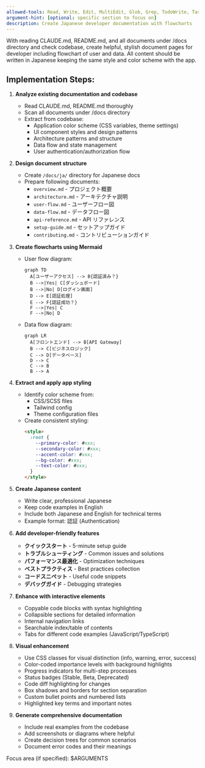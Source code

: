 ```yaml
---
allowed-tools: Read, Write, Edit, MultiEdit, Glob, Grep, TodoWrite, Task
argument-hint: [optional: specific section to focus on]
description: Create Japanese developer documentation with flowcharts
---
```


With reading CLAUDE.md, README.md, and all documents under /docs directory and check codebase, create helpful, stylish document pages for developer including flowchart of user and data. All content should be written in Japanese keeping the same style and color scheme with the app.

## Implementation Steps:

1. **Analyze existing documentation and codebase**
   - Read CLAUDE.md, README.md thoroughly
   - Scan all documents under /docs directory
   - Extract from codebase:
     * Application color scheme (CSS variables, theme settings)
     * UI component styles and design patterns
     * Architecture patterns and structure
     * Data flow and state management
     * User authentication/authorization flow

2. **Design document structure**
   - Create `/docs/ja/` directory for Japanese docs
   - Prepare following documents:
     * `overview.md` - プロジェクト概要
     * `architecture.md` - アーキテクチャ説明
     * `user-flow.md` - ユーザーフロー図
     * `data-flow.md` - データフロー図
     * `api-reference.md` - API リファレンス
     * `setup-guide.md` - セットアップガイド
     * `contributing.md` - コントリビューションガイド

3. **Create flowcharts using Mermaid**
   - User flow diagram:
     ```mermaid
     graph TD
       A[ユーザーアクセス] --> B{認証済み？}
       B -->|Yes| C[ダッシュボード]
       B -->|No| D[ログイン画面]
       D --> E[認証処理]
       E --> F{認証成功？}
       F -->|Yes| C
       F -->|No| D
     ```
   - Data flow diagram:
     ```mermaid
     graph LR
       A[フロントエンド] --> B[API Gateway]
       B --> C[ビジネスロジック]
       C --> D[データベース]
       D --> C
       C --> B
       B --> A
     ```

4. **Extract and apply app styling**
   - Identify color scheme from:
     * CSS/SCSS files
     * Tailwind config
     * Theme configuration files
   - Create consistent styling:
     ```html
     <style>
       :root {
         --primary-color: #xxx;
         --secondary-color: #xxx;
         --accent-color: #xxx;
         --bg-color: #xxx;
         --text-color: #xxx;
       }
     </style>
     ```

5. **Create Japanese content**
   - Write clear, professional Japanese
   - Keep code examples in English
   - Include both Japanese and English for technical terms
   - Example format: 認証 (Authentication)

6. **Add developer-friendly features**
   - **クイックスタート** - 5-minute setup guide
   - **トラブルシューティング** - Common issues and solutions
   - **パフォーマンス最適化** - Optimization techniques
   - **ベストプラクティス** - Best practices collection
   - **コードスニペット** - Useful code snippets
   - **デバッグガイド** - Debugging strategies

7. **Enhance with interactive elements**
   - Copyable code blocks with syntax highlighting
   - Collapsible sections for detailed information
   - Internal navigation links
   - Searchable index/table of contents
   - Tabs for different code examples (JavaScript/TypeScript)

8. **Visual enhancement**
   - Use CSS classes for visual distinction (info, warning, error, success)
   - Color-coded importance levels with background highlights
   - Progress indicators for multi-step processes
   - Status badges (Stable, Beta, Deprecated)
   - Code diff highlighting for changes
   - Box shadows and borders for section separation
   - Custom bullet points and numbered lists
   - Highlighted key terms and important notes

9. **Generate comprehensive documentation**
   - Include real examples from the codebase
   - Add screenshots or diagrams where helpful
   - Create decision trees for common scenarios
   - Document error codes and their meanings

Focus area (if specified): $ARGUMENTS